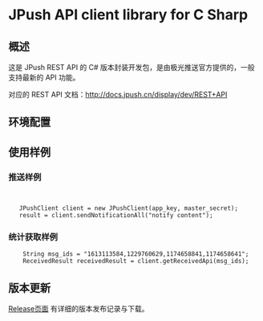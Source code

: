 # JPush API client library for C Sharp

## 概述
这是 JPush REST API 的 C# 版本封装开发包，是由极光推送官方提供的，一般支持最新的 API 功能。

对应的 REST API 文档：<http://docs.jpush.cn/display/dev/REST+API>

## 环境配置

## 使用样例

### 推送样例
```


   JPushClient client = new JPushClient(app_key, master_secret);
   result = client.sendNotificationAll("notify content");

```

### 统计获取样例

```
    String msg_ids = "1613113584,1229760629,1174658841,1174658641";
    ReceivedResult receivedResult = client.getReceivedApi(msg_ids);
```


## 版本更新
[Release页面](https://github.com/jpush/jpush-api-php-client/releases/) 有详细的版本发布记录与下载。
